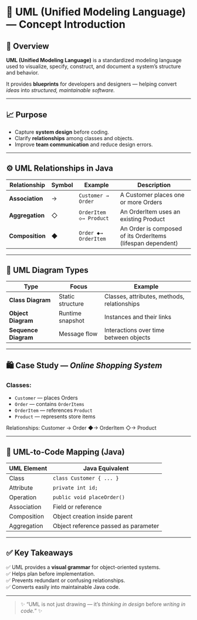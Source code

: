 # 🧩 UML (Unified Modeling Language) — Concept Introduction

## 🧠 Overview
**UML (Unified Modeling Language)** is a standardized modeling language used to visualize, specify, construct, and document a system’s structure and behavior.

It provides **blueprints** for developers and designers — helping convert *ideas* into *structured, maintainable software.*

---

## 📈 Purpose
- Capture **system design** before coding.  
- Clarify **relationships** among classes and objects.  
- Improve **team communication** and reduce design errors.

---

## ⚙️ UML Relationships in Java

| Relationship | Symbol | Example | Description |
|---------------|---------|----------|--------------|
| **Association** | → | `Customer → Order` | A Customer places one or more Orders |
| **Aggregation** | ◇ | `OrderItem ◇→ Product` | An OrderItem uses an existing Product |
| **Composition** | ◆ | `Order ◆→ OrderItem` | An Order is composed of its OrderItems (lifespan dependent) |

---

## 🧱 UML Diagram Types

| Type | Focus | Example |
|------|--------|---------|
| **Class Diagram** | Static structure | Classes, attributes, methods, relationships |
| **Object Diagram** | Runtime snapshot | Instances and their links |
| **Sequence Diagram** | Message flow | Interactions over time between objects |

---

## 🛍️ Case Study — *Online Shopping System*

### Classes:
- `Customer` — places Orders  
- `Order` — contains `OrderItems`  
- `OrderItem` — references `Product`  
- `Product` — represents store items  

Relationships:
Customer → Order ◆→ OrderItem ◇→ Product  

---

## 🧩 UML-to-Code Mapping (Java)

| UML Element | Java Equivalent |
|--------------|----------------|
| Class | `class Customer { ... }` |
| Attribute | `private int id;` |
| Operation | `public void placeOrder()` |
| Association | Field or reference |
| Composition | Object creation inside parent |
| Aggregation | Object reference passed as parameter |

---

## ✅ Key Takeaways
✅ UML provides a **visual grammar** for object-oriented systems.  
✅ Helps plan before implementation.  
✅ Prevents redundant or confusing relationships.  
✅ Converts easily into maintainable Java code.

---

> ✨ “UML is not just drawing — it’s *thinking in design* before *writing in code.*” ✨
